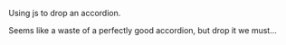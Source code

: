 Using js to drop an accordion.

Seems like a waste of a perfectly good accordion, but drop it we must...